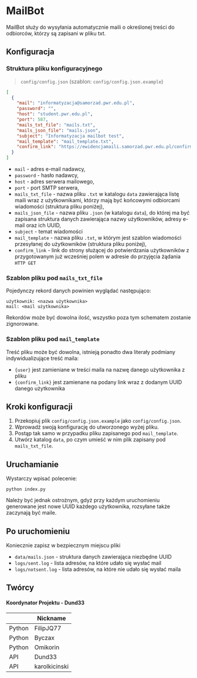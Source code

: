 # MailBot

MailBot służy do wysyłania automatycznie maili o określonej treści do odbiorców, którzy są zapisani w pliku txt.

## Konfiguracja

### Struktura pliku konfiguracyjnego

> `config/config.json` (szablon: `config/config.json.example`)

```json
[
  {
    "mail": "informatyzacja@samorzad.pwr.edu.pl",
    "password": "",
    "host": "student.pwr.edu.pl",
    "port": 587,
    "mails_txt_file": "mails.txt",
    "mails_json_file": "mails.json",
    "subject": "Informatyzacja mailbot test",
    "mail_template": "mail_template.txt",
    "confirm_link": "https://ewidencjamaili.samorzad.pwr.edu.pl/confirm?uuid="
  }
]
```

- `mail` - adres e-mail nadawcy,
- `password` - hasło nadawcy,
- `host` - adres serwera mailowego,
- `port` - port SMTP serwera,
- `mails_txt_file` - nazwa pliku `.txt` w katalogu `data` zawierająca listę maili wraz z użytkownikami, którzy mają być końcowymi odbiorcami wiadomości (struktura pliku poniżej),
- `mails_json_file` - nazwa pliku `.json` (w katalogu `data`), do której ma być zapisana struktura danych zawierająca nazwy użytkowników, adresy e-mail oraz ich UUID,
- `subject` - temat wiadomości
- `mail_template` - nazwa pliku `.txt`, w którym jest szablon wiadomości przesyłanej do użytkowników (struktura pliku poniżej),
- `confirm_link` - link do strony służącej do potwierdzania użytkowników z przygotowanym już wcześniej polem w adresie do przyjęcia żądania `HTTP GET`

### Szablon pliku pod `mails_txt_file`

Pojedynczy rekord danych powinien wyglądać następująco:

    użytkownik: <nazwa użytkownika>
    mail: <mail użytkownika>

Rekordów może być dowolna ilość, wszystko poza tym schematem zostanie zignorowane.

### Szablon pliku pod `mail_template`

Treść pliku może być dowolna, istnieją ponadto dwa literały podmiany indywidualizujące treść maila:

- `{user}` jest zamieniane w treści maila na nazwę danego użytkownika z pliku
- `{confirm_link}` jest zamienane na podany link wraz z dodanym UUID danego użytkownika

## Kroki konfiguracji

1. Przekopiuj plik `config/config.json.example` jako `config/config.json`.
2. Wprowadź swoją konfigurację do utworzonego wyżej pliku.
3. Postąp tak samo w przypadku pliku zapisanego pod `mail_template`.
4. Utwórz katalog `data`, po czym umieść w nim plik zapisany pod `mails_txt_file`.

## Uruchamianie

Wystarczy wpisać polecenie:

    python index.py

Należy być jednak ostrożnym, gdyż przy każdym uruchomieniu generowane jest nowe UUID każdego użytkownika, rozsyłane także zaczynają być maile.

## Po uruchomieniu

Koniecznie zapisz w bezpiecznym miejscu pliki

- `data/mails.json` - struktura danych zawierająca niezbędne UUID
- `logs/sent.log` - lista adresów, na które udało się wysłać mail
- `logs/notsent.log` - lista adresów, na które nie udało się wysłać maila

## Twórcy

#### Koordynator Projektu - Dund33

|        | Nickname      |
| ------ | ------------- |
| Python | FilipJQ77     |
| Python | Byczax        |
| Python | Omikorin      |
| API    | Dund33        |
| API    | karolkicinski |

